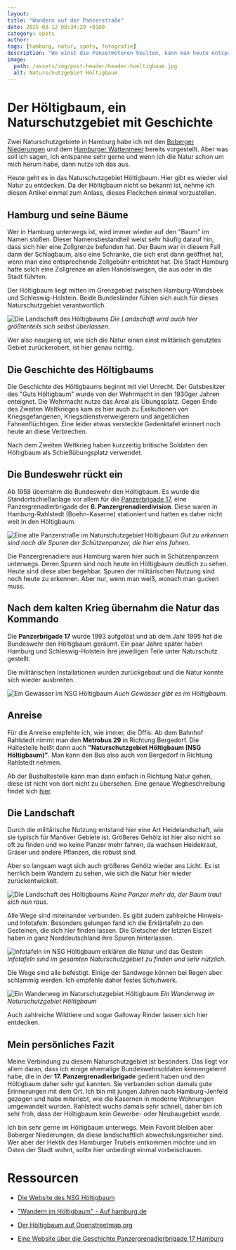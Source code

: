 ```yaml
---
layout: 
title: "Wandern auf der Panzerstraße"
date: 2025-03-12 08:34:29 +0100
category: spots
author: 
tags: [hamburg, natur, spots, fotografie]
description: "Wo einst die Panzermotoren heulten, kann man heute entspannen. Da muss ich mal hin!"
image:
  path: /assets/img/post-header/header-hoeltigbaum.jpg
  alt: Naturschutzgebiet Höltigbaum
---
```


# Der Höltigbaum, ein Naturschutzgebiet mit Geschichte

Zwei Naturschutzgebiete in Hamburg habe ich mit den [Boberger Niederungen](https://markus-daams.com/posts/entspannen-in-hamburg/) und dem [Hamburger Wattenmeer](https://markus-daams.com/posts/hamburger-wattenmeer/) bereits vorgestellt. Aber was soll ich sagen, ich entspanne sehr gerne und wenn ich die Natur schon um mich herum habe, dann nutze ich das aus.

Heute geht es in das Naturschutzgebiet Höltigbaum. Hier gibt es wieder viel Natur zu entdecken. Da der Höltigbaum nicht so bekannt ist, nehme ich diesen Artikel einmal zum Anlass, dieses Fleckchen einmal vorzustellen.

## Hamburg und seine Bäume

Wer in Hamburg unterwegs ist, wird immer wieder auf den "Baum" im Namen stoßen. Dieser Namensbestandteil weist sehr häufig darauf hin, dass sich hier eine Zollgrenze befunden hat. Der Baum war in diesem Fall dann der Schlagbaum, also eine Schranke, die sich erst dann geöffnet hat, wenn man eine entsprechende Zollgebühr entrichtet hat. Die Stadt Hamburg hatte solch eine Zollgrenze an allen Handelswegen, die aus oder in die Stadt führten.

Der Höltigbaum liegt mitten im Grenzgebiet zwischen Hamburg-Wandsbek und Schleswig-Holstein. Beide Bundesländer fühlen sich auch für dieses Naturschutzgebiet verantwortlich. 

![Die Landschaft des Höltigbaums](../assets/img/hoeltigbaum/hoeltigbaum-landschaft.jpg)
_Die Landschaft wird auch hier größtenteils sich selbst überlassen._

Wer also neugierig ist, wie sich die Natur einen einst militärisch genutztes Gebiet zurückerobert, ist hier genau richtig.

## Die Geschichte des Höltigbaums

Die Geschichte des Höltigbaums beginnt mit viel Unrecht. Der Gutsbesitzer des "Guts Höltigbaum" wurde von der Wehrmacht in den 1930ger Jahren enteignet. Die Wehrmacht nutze das Areal als Übungsplatz. Gegen Ende des Zweiten Weltkrieges kam es hier auch zu Exekutionen von Kriegsgefangenen, Kriegsdienstverweigerern und angeblichen Fahnenflüchtigen. Eine leider etwas versteckte Gedenktafel erinnert noch heute an diese Verbrechen.

Nach dem Zweiten Weltkrieg haben kurzzeitig britische Soldaten den Höltigbaum als Schießübungsplatz verwendet.

## Die Bundeswehr rückt ein

Ab 1958 übernahm die Bundeswehr den Höltigbaum. Es wurde die Standortschießanlage vor allem für die [Panzerbrigade 17](https://de.wikipedia.org/wiki/Panzergrenadierbrigade_17), eine Panzergrenadierbrigade der **6. Panzergrenadierdivision**. Diese waren in Hamburg-Rahlstedt (Boehn-Kaserne) stationiert und hatten es daher nicht weit in den Höltigbaum.

![Eine alte Panzerstraße im Naturschutzgebiet Höltigbaum](../assets/img/hoeltigbaum/hoeltigbaum-weg.jpg)
_Gut zu erkennen sind noch die Spuren der Schützenpanzer, die hier eins fuhren._

Die Panzergrenadiere aus Hamburg waren hier auch in Schützenpanzern unterwegs. Deren Spuren sind noch heute im Höltigbaum deutlich zu sehen. Heute sind diese aber begehbar. Spuren der militärischen Nutzung sind noch heute zu erkennen. Aber nur, wenn man weiß, wonach man gucken muss.


## Nach dem kalten Krieg übernahm die Natur das Kommando

Die **Panzerbrigade 17** wurde 1993 aufgelöst und ab dem Jahr 1995 hat die Bundeswehr den Höltigbaum geräumt. Ein paar Jahre später haben Hamburg und Schleswig-Holstein ihre jeweiligen Teile unter Naturschutz gestellt. 

Die militärischen Installationen wurden zurückgebaut und die Natur konnte sich wieder ausbreiten.

![Ein Gewässer im NSG Höltigbaum](../assets/img/hoeltigbaum/hoeltigbaum-see.jpg)
_Auch Gewässer gibt es im Höltigbaum._

## Anreise

Für die Anreise empfehle ich, wie immer, die Öffis. Ab dem Bahnhof Rahlstedt nimmt man den **Metrobus 29** in Richtung Bergedorf. Die Haltestelle heißt dann auch **"Naturschutzgebiet Höltigbaum (NSG Höltigbaum)"**. Man kann den Bus also auch von Bergedorf in Richtung Rahlstedt nehmen. 

Ab der Bushaltestelle kann man dann einfach in Richtung Natur gehen, diese ist nicht von dort nicht zu übersehen. Eine genaue Wegbeschreibung findet sich [hier](https://www.hoeltigbaum.de/footer/anfahrt).

## Die Landschaft

Durch die militärische Nutzung entstand hier eine Art Heidelandschaft, wie sie typisch für Manöver Gebiete ist. Größeres Gehölz ist hier also nicht so oft zu finden und wo keine Panzer mehr fahren, da wachsen Heidekraut, Gräser und andere Pflanzen, die robust sind.

Aber so langsam wagt sich auch größeres Gehölz wieder ans Licht. Es ist herrlich beim Wandern zu sehen, wie sich die Natur hier wieder zurückentwickelt.

![Die Landschaft des Höltigbaums](../assets/img/hoeltigbaum/hoeltigbaum-landschaft2.jpg)
_Keine Panzer mehr da, der Baum traut sich nun raus._

Alle Wege sind miteinander verbunden. Es gibt zudem zahlreiche Hinweis- und Infotafeln. Besonders gelungen fand ich die Erklärtafeln zu den Gesteinen, die sich hier finden lassen. Die Gletscher der letzten Eiszeit haben in ganz Norddeutschland ihre Spuren hinterlassen.

![Infotafeln im NSG Höltigbaum erklären die Natur und das Gestein](../assets/img/hoeltigbaum/hoeltigbaum-infotafeln.jpg)
_Infotafeln sind im gesamten Naturschutzgebiet zu finden und sehr nützlich._

Die Wege sind alle befestigt. Einige der Sandwege können bei Regen aber schlammig werden. Ich empfehle daher festes Schuhwerk.

![Ein Wanderweg im Naturschutzgebiet Höltigbaum](../assets/img/hoeltigbaum/hoeltigbaum-weg2.jpg)
_Ein Wanderweg im Naturschutzgebiet Höltigbaum_

Auch zahlreiche Wildtiere und sogar Galloway Rinder lassen sich hier entdecken.

## Mein persönliches Fazit

Meine Verbindung zu diesem Naturschutzgebiet ist besonders. Das liegt vor allem daran, dass ich einige ehemalige Bundeswehrsoldaten kennengelernt habe, die in der **17. Panzergrenadierbrigade** gedient haben und den Höltigbaum daher sehr gut kannten. Sie verbanden schon damals gute Erinnerungen mit dem Ort. Ich bin mit jungen Jahren nach Hamburg-Jenfeld gezogen und habe miterlebt, wie die Kasernen in moderne Wohnungen umgewandelt wurden. Rahlstedt wuchs damals sehr schnell, daher bin ich sehr froh, dass der Höltigbaum kein Gewerbe- oder Neubaugebiet wurde. 

Ich bin sehr gerne im Höltigbaum unterwegs. Mein Favorit bleiben aber Boberger Niederungen, da diese landschaftlich abwechslungsreicher sind. Wer aber der Hektik des Hamburger Trubels entkommen möchte und im Osten der Stadt wohnt, sollte hier unbedingt einmal vorbeischauen. 

# Ressourcen

* [Die Website des NSG Höltigbaum](https://www.hoeltigbaum.de/)

* ["Wandern im Höltigbaum" - Auf hamburg.de](https://www.hamburg.de/freizeit/ausfluege/wandern/wandern-hoeltigbaum-306636)

* [Der Höltigbaum auf Openstreetmap.org](https://www.openstreetmap.org/#map=16/53.61953/10.19102)

* [Eine Website über die Geschichte Panzergrenadierbrigade 17 Hamburg](https://pzgrendiv6.de/brigaden/panzergrenadierbrigade-17.html)